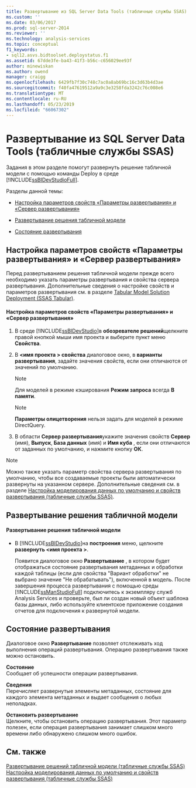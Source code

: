 ```yaml
---
title: Развертывание из SQL Server Data Tools (табличные службы SSAS) | Документация Майкрософт
ms.custom: ''
ms.date: 03/06/2017
ms.prod: sql-server-2014
ms.reviewer: ''
ms.technology: analysis-services
ms.topic: conceptual
f1_keywords:
- sql12.asvs.bidtoolset.deploystatus.f1
ms.assetid: 67dde3fe-ba43-41f3-b56c-c656029ee93f
author: minewiskan
ms.author: owend
manager: craigg
ms.openlocfilehash: 6429fb7f30c748c7ac0a8ab69bc16c3d63b4d3ae
ms.sourcegitcommit: f40fa47619512a9a9c3e3258fda3242c76c008e6
ms.translationtype: MT
ms.contentlocale: ru-RU
ms.lasthandoff: 05/23/2019
ms.locfileid: "66067302"
---
```

# <a name="deploy-from-sql-server-data-tools-ssas-tabular"></a>Развертывание из SQL Server Data Tools (табличные службы SSAS)
  Задания в этом разделе помогут развернуть решение табличной модели с помощью команды Deploy в среде [!INCLUDE[ssBIDevStudioFull](../../includes/ssbidevstudiofull-md.md)].  
  
 Разделы данной темы:  
  
-   [Настройка параметров свойств «Параметры развертывания» и «Сервер развертывания»](#bkmk_deploy)  
  
-   [Развертывание решения табличной модели](#bkmk_deploy_proc)  
  
-   [Состояние развертывания](#bkmk_deploy_status)  
  
##  <a name="bkmk_deploy"></a> Настройка параметров свойств «Параметры развертывания» и «Сервер развертывания»  
 Перед развертыванием решения табличной модели прежде всего необходимо указать параметры развертывания и свойства сервера развертывания. Дополнительные сведения о настройке свойств и параметров развертывания см. в разделе [Tabular Model Solution Deployment &#40;SSAS Tabular&#41;](tabular-model-solution-deployment-ssas-tabular.md).  
  
#### <a name="to-configure-deployment-options-and-deployment-server-properties"></a>Настройка параметров свойств «Параметры развертывания» и «Сервер развертывания»  
  
1.  В среде [!INCLUDE[ssBIDevStudio](../../includes/ssbidevstudio-md.md)]в **обозревателе решений**щелкните правой кнопкой мыши имя проекта и выберите пункт меню **Свойства**.  
  
2.  В  **\<имя проекта > свойства** диалоговое окно, в **варианты развертывания**, задайте значения свойств, если они отличаются от значений по умолчанию.  
  
    > [!NOTE]  
    >  Для моделей в режиме кэширования **Режим запроса** всегда **В памяти**.  
  
    > [!NOTE]  
    >  **Параметры олицетворения** нельзя задать для моделей в режиме DirectQuery.  
  
3.  В области **Сервер развертывания**укажите значения свойств **Сервер** (имя), **Выпуск**, **База данных** (имя) и **Имя куба** , если они отличаются от заданных по умолчанию, и нажмите кнопку **ОК**.  
  
> [!NOTE]  
>  Можно также указать параметр свойства сервера развертывания по умолчанию, чтобы все создаваемые проекты были автоматически развернуты на указанном сервере. Дополнительные сведения см. в разделе [Настройка моделирования данных по умолчанию и свойств развертывания (табличные службы SSAS)](properties-ssas-tabular.md).  
  
##  <a name="bkmk_deploy_proc"></a> Развертывание решения табличной модели  
  
#### <a name="to-deploy-a-tabular-model-solution"></a>Развертывание решения табличной модели  
  
-   В [!INCLUDE[ssBIDevStudio](../../includes/ssbidevstudio-md.md)]на **построения** меню, щелкните **развернуть \<имя проекта >**.  
  
     Появится диалоговое окно **Развертывание** , в котором будет отображаться состояние развертывания метаданных и обработки каждой таблицы (если для свойства "Вариант обработки" не выбрано значение "Не обрабатывать"), включенной в модель. После завершения процесса развертывания с помощью среды [!INCLUDE[ssManStudioFull](../../includes/ssmanstudiofull-md.md)] подключитесь к экземпляру служб Analysis Services и проверьте, был ли создан новый объект шаблона базы данных, либо используйте клиентское приложение создания отчетов для подключения к развернутой модели.  
  
##  <a name="bkmk_deploy_status"></a> Состояние развертывания  
 Диалоговое окно **Развертывание** позволяет отслеживать ход выполнения операций развертывания. Операцию развертывания также можно остановить.  
  
 **Состояние**  
 Сообщает об успешности операции развертывания.  
  
 **Сведения**  
 Перечисляет развернутые элементы метаданных, состояние для каждого элемента метаданных и выдает сообщения о любых неполадках.  
  
 **Остановить развертывание**  
 Щелкните, чтобы остановить операцию развертывания. Этот параметр полезен, если операция развертывания занимает слишком много времени либо обнаружено слишком много ошибок.  
  
## <a name="see-also"></a>См. также  
 [Развертывание решений табличной модели (табличные службы SSAS)](tabular-model-solution-deployment-ssas-tabular.md)   
 [Настройка моделирования данных по умолчанию и свойств развертывания (табличные службы SSAS)](properties-ssas-tabular.md)  
  
  
